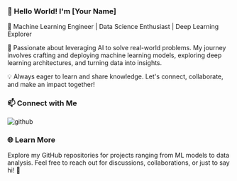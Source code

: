 ### 👋 Hello World! I'm [Your Name]

🚀 Machine Learning Engineer | Data Science Enthusiast | Deep Learning Explorer

🔧 Passionate about leveraging AI to solve real-world problems. My journey involves crafting and deploying machine learning models, exploring deep learning architectures, and turning data into insights.

💡 Always eager to learn and share knowledge. Let's connect, collaborate, and make an impact together!

### 📫 Connect with Me

![github](https://img.shields.io/badge/Linkedin-#0A66C2?style=for-the-badge&logo=Linkedin&logoColor=white)


### 🌐 Learn More

Explore my GitHub repositories for projects ranging from ML models to data analysis. Feel free to reach out for discussions, collaborations, or just to say hi! 🌟

